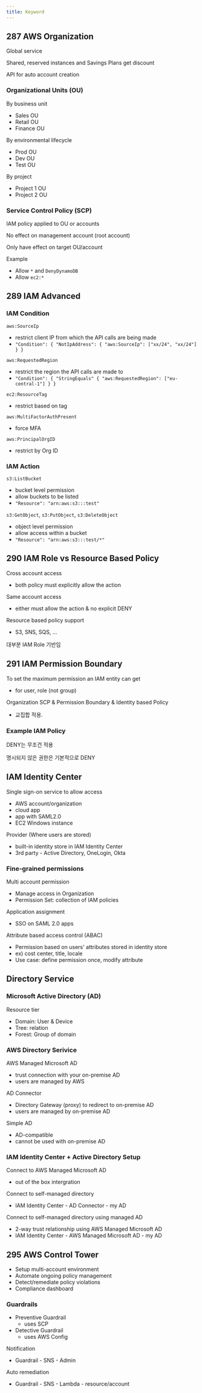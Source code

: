 ```yaml
---
title: Keyword
---
```


## 287 AWS Organization
Global service

Shared, reserved instances and Savings Plans get discount

API for auto account creation

### Organizational Units (OU)
By business unit
- Sales OU
- Retail OU
- Finance OU

By environmental lifecycle
- Prod OU
- Dev OU
- Test OU

By project
- Project 1 OU
- Project 2 OU

### Service Control Policy (SCP)
IAM policy applied to OU or accounts

No effect on management account (root account)

Only have effect on target OU/account

Example
- Allow `*` and `DenyDynamoDB`
- Allow `ec2:*`



## 289 IAM Advanced
### IAM Condition
`aws:SourceIp`
- restrict client IP from which the API calls are being made
- `"Condition": { "NotIpAddress": { "aws:SourceIp": ["xx/24", "xx/24"] } }`

`aws:RequestedRegion`
- restrict the region the API calls are made to
- `"Condition": { "StringEquals" { "aws:RequestedRegion": ["eu-central-1"] } }`

`ec2:ResourceTag`
- restrict based on tag

`aws:MultiFactorAuthPresent`
- force MFA

`aws:PrincipalOrgID`
- restrict by Org ID

### IAM Action
`s3:ListBucket`
- bucket level permission
- allow buckets to be listed
- `"Resource": "arn:aws:s3:::test"`

`s3:GetObject`, `s3:PutObject`, `s3:DeleteObject`
- object level permission
- allow access within a bucket
- `"Resource": "arn:aws:s3:::test/*"`




## 290 IAM Role vs Resource Based Policy
Cross account access
- both policy must explicitly allow the action

Same account access
- either must allow the action & no explicit DENY

Resource based policy support
- S3, SNS, SQS, ...

대부분 IAM Role 기반임




## 291 IAM Permission Boundary
To set the maximum permission an IAM entity can get
- for user, role (not group)

Organization SCP & Permission Boundary & Identity based Policy
- 교집합 적용.

### Example IAM Policy
DENY는 무조건 적용

명시되지 않은 권한은 기본적으로 DENY





## IAM Identity Center
Single sign-on service to allow access
- AWS account/organization
- cloud app
- app with SAML2.0
- EC2 Windows instance

Provider (Where users are stored)
- built-in identity store in IAM Identity Center
- 3rd party - Active Directory, OneLogin, Okta

### Fine-grained permissions
Multi account permission
- Manage access in Organization
- Permission Set: collection of IAM policies

Application assignment
- SSO on SAML 2.0 apps

Attribute based access control (ABAC)
- Permission based on users' attributes stored in identity store
- ex) cost center, title, locale
- Use case: define permission once, modify attribute




## Directory Service
### Microsoft Active Directory (AD)
Resource tier
- Domain: User & Device
- Tree: relation
- Forest: Group of domain

### AWS Directory Serivice
AWS Managed Microsoft AD
- trust connection with your on-premise AD
- users are managed by AWS

AD Connector
- Directory Gateway (proxy) to redirect to on-premise AD
- users are managed by on-premise AD

Simple AD
- AD-compatible
- cannot be used with on-premise AD

### IAM Identity Center + Active Directory Setup
Connect to AWS Managed Microsoft AD
- out of the box intergration

Connect to self-managed directory
- IAM Identity Center - AD Connector - my AD

Connect to self-managed directory using managed AD
- 2-way trust relationship using AWS Managed Microsoft AD
- IAM Identity Center - AWS Managed Microsoft AD - my AD





## 295 AWS Control Tower
- Setup multi-account environment
- Automate ongoing policy management
- Detect/remediate policy violations
- Compliance dashboard

### Guardrails
- Preventive Guardrail
  - uses SCP
- Detective Guardrail
  - uses AWS Config

Notification
- Guardrail - SNS - Admin

Auto remediation
- Guardrail - SNS - Lambda - resource/account




## 
